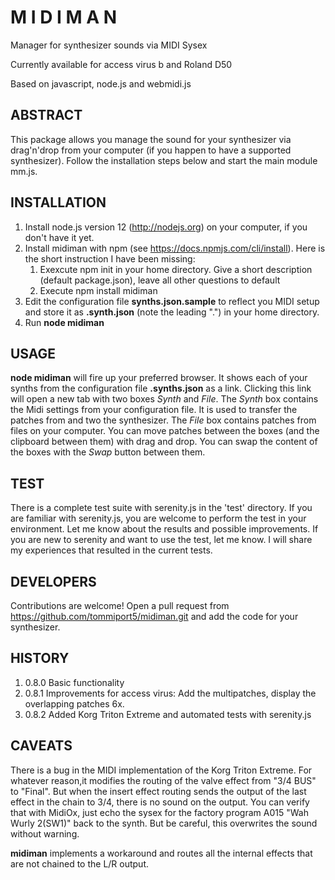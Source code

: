 # M I D I M A N

Manager for synthesizer sounds via MIDI Sysex

Currently available for access virus b and Roland D50

Based on javascript, node.js and webmidi.js

## ABSTRACT

This package allows you manage the sound for your synthesizer via drag'n'drop from your computer (if you happen to have a supported synthesizer).
Follow the installation steps below and start the main module mm.js. 

## INSTALLATION

1. Install node.js version 12 (http://nodejs.org) on your computer, if you don't have it yet.
1. Install midiman with npm (see https://docs.npmjs.com/cli/install).
    Here is the short instruction I have been missing:
    1. Exexcute npm init in your home directory. Give a short description (default package.json), leave all other questions to default
    1. Execute npm install midiman
1. Edit the configuration file **synths.json.sample** to reflect you MIDI setup and store it as **.synth.json** (note the leading ".") in your home directory.
1. Run **node midiman**

## USAGE

**node midiman** will fire up your preferred browser. It shows each of your synths from the configuration file **.synths.json** as a link.
Clicking this link will open a new tab with two boxes _Synth_ and _File_.
The _Synth_ box contains the Midi settings from your configuration file. It is used to transfer the patches from and two the synthesizer.
The _File_ box contains patches from files on your computer.
You can move patches between the boxes (and the clipboard between them) with drag and drop.
You can swap the content of the boxes with the _Swap_ button between them.

## TEST

There is a complete test suite with serenity.js in the 'test' directory. If you are familiar with serenity.js, you are welcome to perform the test
in your environment. Let me know about the results and possible improvements. If you are new to serenity and want to use the test, let me know. I will
share my experiences that resulted in the current tests.

## DEVELOPERS

Contributions are welcome! Open a pull request from https://github.com/tommiport5/midiman.git and add the code for your synthesizer.

## HISTORY
1. 0.8.0 Basic functionality
1. 0.8.1 Improvements for  access virus: Add the multipatches, display the overlapping patches 6x.
1. 0.8.2 Added Korg Triton Extreme and automated tests with serenity.js

## CAVEATS

There is a bug in the MIDI implementation of the Korg Triton Extreme. For whatever reason,it modifies the routing of the valve effect from "3/4 BUS" to "Final".
But when the insert effect routing  sends the output of the last effect in the chain to 3/4, there is no sound on the output.
You can verify that with MidiOx, just echo the sysex  for the factory program A015 "Wah Wurly 2(SW1)" back to the synth. But be careful, this overwrites the sound without warning.

**midiman** implements a workaround and routes all the internal effects that are not chained to the L/R output.
